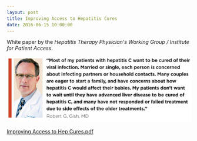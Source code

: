 ```yaml
---
layout: post
title: Improving Access to Hepatitis Cures
date: 2016-06-15 10:00:00
---
```


White paper by the *Hepatitis Therapy Physician's Working Group / Institute for Patient Access.*

![](/assets/images/improving-access-to-hepatitis-cures.png)

[Improving Access to Hep Cures.pdf](https://jumpshare.com/v/i1QeM9L9cTedZujrsQl9)